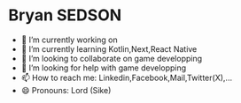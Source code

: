 
<body>
    <h1 font="Righteous&size=35&center=true&vCenter=true&width=500&height=70&duration=4000&lines=Wilkommen,+Welcome;+I'm+Bryan+SEDSON">Bryan SEDSON</h1>
</body>

- 🔭 I’m currently working on 
- 🌱 I’m currently learning Kotlin,Next,React Native
- 👯 I’m looking to collaborate on game developping
- 🤔 I’m looking for help with game developping
- 📫 How to reach me: Linkedin,Facebook,Mail,Twitter(X),...
- 😄 Pronouns: Lord (Sike)
